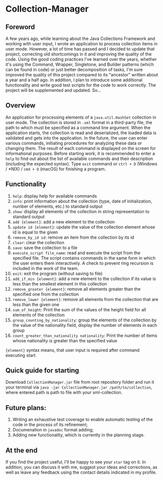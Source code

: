 # Collection-Manager

## Foreword

A few years ago, while learning about the Java Collections Framework and working with user input, 
I wrote an application to process collection items in user mode. However, a lot of time has passed 
and I decided to update that project, correcting old shortcomings in it and improving the quality 
of the code. Using the good coding practices I've learned over the years, whether it's using the 
Command, Wrapper, Singletone, and Builder patterns (which can be found in code) or just better
decomposition of tasks, I'm sure improved the quality of this project compared to its "ancestor" 
written about a year and a half ago. In addition, I plan to introduce some additional functionality 
and write good test scripts for the code to work correctly. The project will be supplemented 
and updated. So...

## Overview

An application for processing elements of a `java.util.HashSet` collection in user mode. The collection 
is stored in `.xml` format in a third-party file, the path to which must be specified as a 
command line argument. When the application starts, the collection is read and deserialized, 
the loaded data is validated and gets into the application. In the future, the user can enter 
various commands, initiating procedures for analyzing these data or changing them. The result 
of each command is displayed on the screen for informational purposes. Before starting work, 
it is recommended to enter a `help` to find out about the list of available commands and their
description (including the expected syntax). Type `exit` command or `ctrl + D` (Windows / *NIX) / `cmd + D` (macOS) 
for finishing a program.

## Functionality
1. ```help```: display help for available commands
1. ```info```: print information about the collection (type, date of initialization, number of elements, etc.) to standard output
1. ```show```: display all elements of the collection in string representation to standard output
1. ```add {element}```: add a new element to the collection
1. ```update id {element}```: update the value of the collection element whose id is equal to the given
1. ```remove_by_id id```: remove an item from the collection by its id
1. ```clear```: clear the collection
1. ```save```: save the collection to a file
1. ```execute_script file_name```: read and execute the script from the specified file. The script contains 
commands in the same form in which the user enters them interactively. A check to prevent ring recursion is included in the work of the team.
1. ```exit```: exit the program (without saving to file)
1. ```add_if_min {element}```: add a new element to the collection if its value is less than the smallest element in this collection
1. ```remove_greater {element}```: remove all elements greater than the specified one from the collection
1. ```remove_lower {element}```: remove all elements from the collection that are less than the given one
1. ```sum_of_height```: Print the sum of the values of the height field for all elements of the collection
1. ```group_counting_by_nationality```: group the elements of the collection by the value of the nationality field, display the number of 
elements in each group
1. ```count_greater_than_nationality nationality```: Print the number of items whose nationality is greater than the specified value

`{element}` syntax means, that user input is required after command executing start.

## Quick guide for starting

Download `CollectionManager.jar` file from root repository folder and run it your terminal via `java -jar CollectionManager.jar /path/to/collection`, 
where entered path is path to file with your xml-collection. 

## Future plans:
1. Writing an exhaustive test coverage to enable automatic testing of the code in the process of its refinement;
2. Documenation in `javadoc` format adding;
2. Adding new functionality, which is currently in the planning stage.

## At the end

If you find the project useful, I'll be happy to see your `star` tag on it. In addition, you can discuss it with me, 
suggest your ideas and corrections, as well as leave any feedback using the contact details indicated in my profile.
